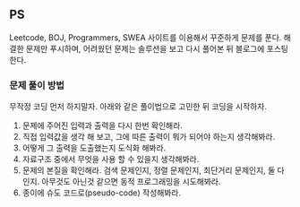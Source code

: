 ## PS
Leetcode, BOJ, Programmers, SWEA 사이트를 이용해서 꾸준하게 문제를 푼다. 해결한 문제만 푸시하며, 어려웠던 문제는 솔루션을 보고 다시 풀어본 뒤 블로그에 포스팅한다.

### 문제 풀이 방법
무작정 코딩 먼저 하지말자. 아래와 같은 풀이법으로 고민한 뒤 코딩을 시작하자.
1. 문제에 주어진 입력과 출력을 다시 한번 확인해라.
2. 직접 입력값을 생각 해 보고, 그에 따른 출력이 뭐가 되어야 하는지 생각해봐라.
3. 어떻게 그 출력을 도출했는지 도식화 해봐라.
4. 자료구조 중에서 무엇을 사용 할 수 있을지 생각해봐라.
5. 문제의 본질을 확인해라. 검색 문제인지, 정렬 문제인지, 최단거리 문제인지, 둘 다인지. 아무것도 아닌것 같으면 동적 프로그래밍을 시도해봐라.
6. 종이에 슈도 코드로(pseudo-code) 작성해봐라.
